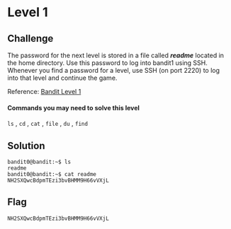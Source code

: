 # Level 1

## Challenge

The password for the next level is stored in a file called ***readme*** located in the home directory. Use this password to log into bandit1 using SSH. Whenever you find a password for a level, use SSH (on port 2220) to log into that level and continue the game.

Reference: [Bandit Level 1](https://overthewire.org/wargames/bandit/bandit1.html)

#### Commands you may need to solve this level

```ls``` , ```cd``` , ```cat``` , ```file``` , ```du``` , ```find```

## Solution

```
bandit0@bandit:~$ ls
readme
bandit0@bandit:~$ cat readme
NH2SXQwcBdpmTEzi3bvBHMM9H66vVXjL
```

## Flag

```NH2SXQwcBdpmTEzi3bvBHMM9H66vVXjL```